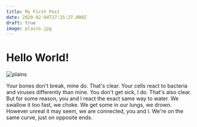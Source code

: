 ```yaml
---
title: My First Post
date: 2020-02-04T17:25:27.000Z
draft: true
image: plains.jpg
---
```


# Hello World!

![plains](/static/plains.jpg)

Your bones don't break, mine do. That's clear. Your cells react to bacteria and viruses differently than mine. You don't get sick, I do. That's also clear. But for some reason, you and I react the exact same way to water. We swallow it too fast, we choke. We get some in our lungs, we drown. However unreal it may seem, we are connected, you and I. We're on the same curve, just on opposite ends.
